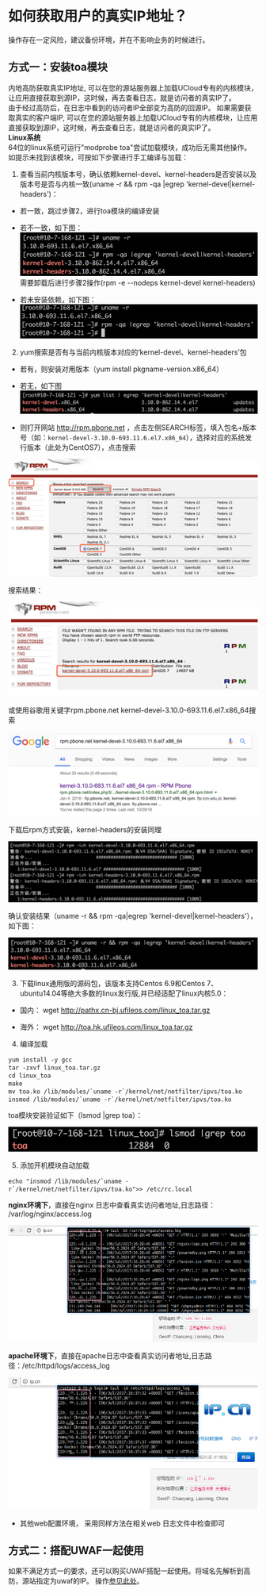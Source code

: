 

# 如何获取用户的真实IP地址？

操作存在一定风险，建议备份环境，并在不影响业务的时候进行。

## 方式一：安装toa模块

内地高防获取真实IP地址,
可以在您的源站服务器上加载UCloud专有的内核模块，让应用直接获取到源IP，这时候，再去查看日志，就是访问者的真实IP了。  
由于经过高防后，在日志中看到的访问者IP全部变为高防的回源IP。 如果需要获取真实的客户端IP,
可以在您的源站服务器上加载UCloud专有的内核模块，让应用直接获取到源IP，这时候，再去查看日志，就是访问者的真实IP了。  
**Linux系统**  
64位的linux系统可运行"modprobe toa"尝试加载模块，成功后无需其他操作。  
如提示未找到该模块，可按如下步骤进行手工编译与加载：

1.  查看当前内核版本号，确认依赖kernel-devel、kernel-headers是否安装以及版本号是否与内核一致(uname
-r && rpm -qa |egrep 'kernel-devel|kernel-headers')：  


- 若一致，跳过步骤2，进行toa模块的编译安装  



- 若不一致，如下图：  
![](/images/uads/toa_201810301429.png) 
需要卸载后进行步骤2操作(rpm -e --nodeps kernel-devel kernel-headers)  



- 若未安装依赖，如下图： 
![](/images/uads/toa_201810301432.png)

  


2. yum搜索是否有与当前内核版本对应的‘kernel-devel、kernel-headers’包  


- 若有，则安装对用版本（yum install pkgname-version.x86_64）  


- 若无，如下图  
![](/images/uads/toa_201810301443.png)  


- 则打开网站 http://rpm.pbone.net ，点击左侧SEARCH标签，填入包名+版本号（如：`kernel-devel-3.10.0-693.11.6.el7.x86_64`），选择对应的系统发行版本（此处为CentOS7），点击搜索

![](/images/uads/toa_201810301447.png) 

搜索结果：

![](/images/uads/toa_201810301449.png) 

或使用谷歌用关键字rpm.pbone.net kernel-devel-3.10.0-693.11.6.el7.x86_64搜索

![](/images/uads/toa_201810301450.png) 

下载后rpm方式安装，kernel-headers的安装同理

![](/images/uads/toa_201810301452.png) 

确认安装结果（uname -r && rpm -qa|egrep 'kernel-devel|kernel-headers'），如下图：

![](/images/uads/toa_201810301453.png)


3. 下载linux通用版的源码包，该版本支持Centos 6.9和Centos 7、ubuntu14.04等绝大多数的linux发行版,并已经适配了linux内核5.0：  


- 国内：  wget http://pathx.cn-bj.ufileos.com/linux_toa.tar.gz


- 海外：  wget http://toa.hk.ufileos.com/linux_toa.tar.gz

  
4. 编译加载  
```
yum install -y gcc
tar -zxvf linux_toa.tar.gz
cd linux_toa
make
mv toa.ko /lib/modules/`uname -r`/kernel/net/netfilter/ipvs/toa.ko
insmod /lib/modules/`uname -r`/kernel/net/netfilter/ipvs/toa.ko
```
toa模块安装验证如下（lsmod |grep toa）：

![](/images/uads/toa_201810301534.png)

5. 添加开机模块自动加载  

```
echo "insmod /lib/modules/`uname -r`/kernel/net/netfilter/ipvs/toa.ko">> /etc/rc.local
```

**nginx环境下**，直接在nginx 日志中查看真实访问者地址,日志路径： /var/log/nginx/access.log

![](/images/uads/nginx_真实地址.png)

**apache环境下**，直接在apache日志中查看真实访问者地址,日志路径：/etc/httpd/logs/access_log

![](/images/uads/apache获取真实地址.png)

  - 其他web配置环境， 采用同样方法在相关web 日志文件中检查即可  

## 方式二：搭配UWAF一起使用

如果不满足方式一的要求，还可以购买UWAF搭配一起使用。将域名先解析到高防，源站指定为uwaf的IP。
操作[参见此处](https://docs.ucloud.cn/uewaf/problem/Get_realip)。